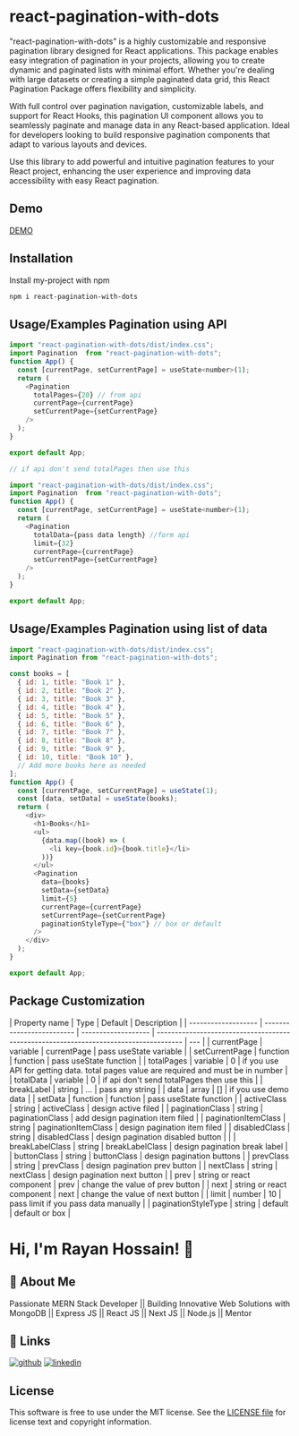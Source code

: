 # react-pagination-with-dots

\"react-pagination-with-dots\" is a highly customizable and responsive pagination library designed for React applications. This package enables easy integration of pagination in your projects, allowing you to create dynamic and paginated lists with minimal effort. Whether you're dealing with large datasets or creating a simple paginated data grid, this React Pagination Package offers flexibility and simplicity.

With full control over pagination navigation, customizable labels, and support for React Hooks, this pagination UI component allows you to seamlessly paginate and manage data in any React-based application. Ideal for developers looking to build responsive pagination components that adapt to various layouts and devices.

Use this library to add powerful and intuitive pagination features to your React project, enhancing the user experience and improving data accessibility with easy React pagination.

## Demo

[DEMO](https://stackblitz.com/edit/react-pagination-with-dots?file=src%2FApp.tsx)

## Installation

Install my-project with npm

```bash
npm i react-pagination-with-dots
```

## Usage/Examples Pagination using API

```javascript
import "react-pagination-with-dots/dist/index.css";
import Pagination  from "react-pagination-with-dots";
function App() {
  const [currentPage, setCurrentPage] = useState<number>(1);
  return (
    <Pagination
      totalPages={20} // from api
      currentPage={currentPage}
      setCurrentPage={setCurrentPage}
    />
  );
}

export default App;

// if api don't send totalPages then use this

import "react-pagination-with-dots/dist/index.css";
import Pagination  from "react-pagination-with-dots";
function App() {
  const [currentPage, setCurrentPage] = useState<number>(1);
  return (
    <Pagination
      totalData={pass data length} //form api
      limit={32}
      currentPage={currentPage}
      setCurrentPage={setCurrentPage}
    />
  );
}

export default App;
```

## Usage/Examples Pagination using list of data

```javascript
import "react-pagination-with-dots/dist/index.css";
import Pagination from "react-pagination-with-dots";

const books = [
  { id: 1, title: "Book 1" },
  { id: 2, title: "Book 2" },
  { id: 3, title: "Book 3" },
  { id: 4, title: "Book 4" },
  { id: 5, title: "Book 5" },
  { id: 6, title: "Book 6" },
  { id: 7, title: "Book 7" },
  { id: 8, title: "Book 8" },
  { id: 9, title: "Book 9" },
  { id: 10, title: "Book 10" },
  // Add more books here as needed
];
function App() {
  const [currentPage, setCurrentPage] = useState(1);
  const [data, setData] = useState(books);
  return (
    <div>
      <h1>Books</h1>
      <ul>
        {data.map((book) => (
          <li key={book.id}>{book.title}</li>
        ))}
      </ul>
      <Pagination
        data={books}
        setData={setData}
        limit={5}
        currentPage={currentPage}
        setCurrentPage={setCurrentPage}
        paginationStyleType={"box"} // box or default
      />
    </div>
  );
}

export default App;
```

## Package Customization

| Property name       | Type                      | Default             | Description                                                                           |
| ------------------- | ------------------------- | ------------------- | ------------------------------------------------------------------------------------- | --- |
| currentPage         | variable                  | currentPage         | pass useState variable                                                                |
| setCurrentPage      | function                  | function            | pass useState function                                                                |
| totalPages          | variable                  | 0                   | if you use API for getting data. total pages value are required and must be in number |
| totalData           | variable                  | 0                   | if api don't send totalPages then use this                                            |
| breakLabel          | string                    | ...                 | pass any string                                                                       |
| data                | array                     | []                  | if you use demo data                                                                  |
| setData             | function                  | function            | pass useState function                                                                |
| activeClass         | string                    | activeClass         | design active filed                                                                   |
| paginationClass     | string                    | paginationClass     | add design pagination item filed                                                      |
| paginationItemClass | string                    | paginationItemClass | design pagination item filed                                                          |
| disabledClass       | string                    | disabledClass       | design pagination disabled button                                                     |     |
| breakLabelClass     | string                    | breakLabelClass     | design pagination break label                                                         |
| buttonClass         | string                    | buttonClass         | design pagination buttons                                                             |
| prevClass           | string                    | prevClass           | design pagination prev button                                                         |
| nextClass           | string                    | nextClass           | design pagination next button                                                         |
| prev                | string or react component | prev                | change the value of prev button                                                       |
| next                | string or react component | next                | change the value of next button                                                       |
| limit               | number                    | 10                  | pass limit if you pass data manually                                                  |
| paginationStyleType | string                    | default             | default or box                                                                        |

# Hi, I'm Rayan Hossain! 👋

## 🚀 About Me

Passionate MERN Stack Developer || Building Innovative Web Solutions with MongoDB || Express JS || React JS || Next JS || Node.js || Mentor

## 🔗 Links

[![github](https://img.shields.io/badge/my_portfolio-000?style=for-the-badge&logo=ko-fi&logoColor=white)](https://github.com/rayan2228)
[![linkedin](https://img.shields.io/badge/linkedin-0A66C2?style=for-the-badge&logo=linkedin&logoColor=white)](https://www.linkedin.com/in/rayan2228/)

## License

This software is free to use under the MIT license. See the [LICENSE file](https://choosealicense.com/licenses/mit/) for license text and copyright information.
